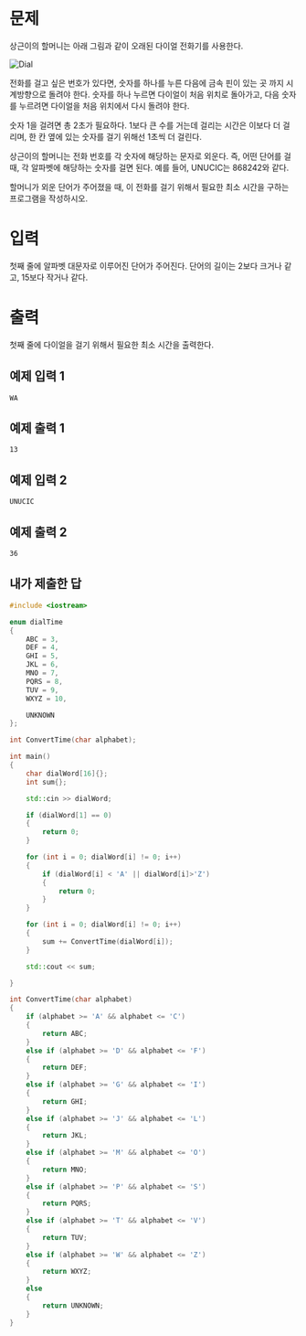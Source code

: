 문제
============
상근이의 할머니는 아래 그림과 같이 오래된 다이얼 전화기를 사용한다.

![Dial](https://upload.acmicpc.net/9c88dd24-3a4c-4a09-bc50-e6496958214d/-/preview/)

전화를 걸고 싶은 번호가 있다면, 숫자를 하나를 누른 다음에 금속 핀이 있는 곳 까지 시계방향으로 돌려야 한다. 숫자를 하나 누르면 다이얼이 처음 위치로 돌아가고, 다음 숫자를 누르려면 다이얼을 처음 위치에서 다시 돌려야 한다.

숫자 1을 걸려면 총 2초가 필요하다. 1보다 큰 수를 거는데 걸리는 시간은 이보다 더 걸리며, 한 칸 옆에 있는 숫자를 걸기 위해선 1초씩 더 걸린다.

상근이의 할머니는 전화 번호를 각 숫자에 해당하는 문자로 외운다. 즉, 어떤 단어를 걸 때, 각 알파벳에 해당하는 숫자를 걸면 된다. 예를 들어, UNUCIC는 868242와 같다.

할머니가 외운 단어가 주어졌을 때, 이 전화를 걸기 위해서 필요한 최소 시간을 구하는 프로그램을 작성하시오.

입력
============
첫째 줄에 알파벳 대문자로 이루어진 단어가 주어진다. 단어의 길이는 2보다 크거나 같고, 15보다 작거나 같다.

출력
=============
첫째 줄에 다이얼을 걸기 위해서 필요한 최소 시간을 출력한다.

예제 입력 1 
----------
```
WA
```
예제 출력 1 
----------
```
13
```
예제 입력 2 
----------
```
UNUCIC
```

예제 출력 2 
-----
```
36
```

내가 제출한 답
------------
```cpp
#include <iostream>

enum dialTime
{
	ABC = 3,
	DEF = 4,
	GHI = 5,
	JKL = 6,
	MNO = 7,
	PQRS = 8,
	TUV = 9,
	WXYZ = 10,

	UNKNOWN
};

int ConvertTime(char alphabet);

int main()
{
	char dialWord[16]{};
	int sum{};

	std::cin >> dialWord;

	if (dialWord[1] == 0)
	{
		return 0;
	}

	for (int i = 0; dialWord[i] != 0; i++)
	{
		if (dialWord[i] < 'A' || dialWord[i]>'Z')
		{
			return 0;
		}
	}

	for (int i = 0; dialWord[i] != 0; i++)
	{
		sum += ConvertTime(dialWord[i]);
	}

	std::cout << sum;

}

int ConvertTime(char alphabet)
{
	if (alphabet >= 'A' && alphabet <= 'C')
	{
		return ABC;
	}
	else if (alphabet >= 'D' && alphabet <= 'F')
	{
		return DEF;
	}
	else if (alphabet >= 'G' && alphabet <= 'I')
	{
		return GHI;
	}
	else if (alphabet >= 'J' && alphabet <= 'L')
	{
		return JKL;
	}
	else if (alphabet >= 'M' && alphabet <= 'O')
	{
		return MNO;
	}
	else if (alphabet >= 'P' && alphabet <= 'S')
	{
		return PQRS;
	}
	else if (alphabet >= 'T' && alphabet <= 'V')
	{
		return TUV;
	}
	else if (alphabet >= 'W' && alphabet <= 'Z')
	{
		return WXYZ;
	}
	else
	{
		return UNKNOWN;
	}
}
```
